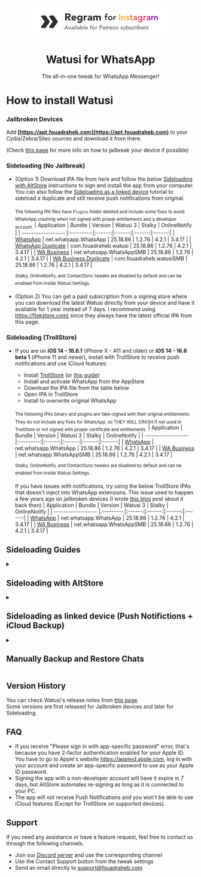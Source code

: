 [SL-WA]: https://cdn.fouadraheb.com/ipas/watusi/1.2.76/net.whatsapp.WhatsApp_25.18.86_watusi3_1.2.76_sl.ipa
[SL-SMB]: https://cdn.fouadraheb.com/ipas/watusi/1.2.76/net.whatsapp.WhatsAppSMB_25.18.86_watusi3_1.2.76_sl.ipa
[SL-WA-Duplicate]: https://cdn.fouadraheb.com/ipas/watusi/1.2.76/com.fouadraheb.watusi_25.18.86_watusi3_1.2.76_sl.ipa
[SL-SMB-Duplicate]: https://cdn.fouadraheb.com/ipas/watusi/1.2.76/com.fouadraheb.watusiSMB_25.18.86_watusi3_1.2.76_sl.ipa

[TS-WA]: https://cdn.fouadraheb.com/ipas/watusi/1.2.76/net.whatsapp.WhatsApp_25.18.86_watusi3_1.2.76_ts.ipa
[TS-SMB]: https://cdn.fouadraheb.com/ipas/watusi/1.2.76/net.whatsapp.WhatsAppSMB_25.18.86_watusi3_1.2.76_ts.ipa
[TS-WA-NoPlugins]: https://cdn.fouadraheb.com/ipas/watusi/1.2.76/net.whatsapp.WhatsApp_25.18.86_watusi3_1.2.76_ts_noplugs.ipa
[TS-SMB-NoPlugins]: https://cdn.fouadraheb.com/ipas/watusi/1.2.76/net.whatsapp.WhatsAppSMB_25.18.86_watusi3_1.2.76_ts_noplugs.ipa

[builds-io-watusi]: https://builds.io/apps/watusi/?aid=1025553
[builds-io-watusi-duplicate]: https://builds.io/apps/duplicatewhatsappwatusi/?aid=1025553
[builds-io-watusi-business]: https://builds.io/apps/whatsappb/?aid=1025553

[flekstore-link]: https://flekstore.com/wa
[changelogs-link]: https://apt.fouadraheb.com/package/com.fouadraheb.watusi3/changelogs

<p align="center">
<a href="https://patreon.com/FouadRaheb">
<img align="center" src="images/regram.png">
</a>
</p>


<h1 align="center">
Watusi for WhatsApp
</h1>
<p align="center">
The all-in-one tweak for WhatsApp Messenger!
</p>

# How to install Watusi

### Jailbroken Devices

Add __[https://apt.fouadraheb.com](https://apt.fouadraheb.com)__ to your Cydia/Zebra/Sileo sources and download it from there. 

(Check [this page](https://appledb.dev/device-selection/) for more info on how to jailbreak your device if possible)

### Sideloading (No Jailbreak)

* (Option 1) Download IPA file from here and follow the below [Sideloading with AltStore](#sideloading-with-altstore) instructions to sign and install the app from your computer. You can also follow the [Sideloading as a linked device](#sideloading-as-linked-device-push-notifictions--icloud-backup) tutorial to sideload a duplicate and still receive push notifications from original.

    <sub>The following IPA files have `Plugins` folder deleted and include some fixes to avoid WhatsApp crashing when not signed with proper entitlements and a developer account.</sub>
    | Application | Bundle | Version | Watusi 3 | Stalky | OnlineNotify |
    | ------------------ |:---------:|:------:|:------:|:------:|:------:|
    | [WhatsApp][SL-WA] | net.whatsapp.WhatsApp | 25.18.86 | 1.2.76 | 4.2.1 | 3.4.17 |
    | [WhatsApp Duplicate][SL-WA-Duplicate] | com.fouadraheb.watusi | 25.18.86 | 1.2.76 | 4.2.1 | 3.4.17 |
    | [WA Business][SL-SMB] | net.whatsapp.WhatsAppSMB | 25.18.86 | 1.2.76 | 4.2.1 | 3.4.17 |
    | [WA Business Duplicate][SL-SMB-Duplicate] | com.fouadraheb.watusiSMB | 25.18.86 | 1.2.76 | 4.2.1 | 3.4.17 |

    <sup>Stalky, OnlineNotify, and ContactSync tweaks are disabled by default and can be enabled from inside Watusi Settings.</sup>
    
* (Option 2) You can get a paid subscription from a signing store where you can download the latest Watusi directly from your device and have it available for 1 year instead of 7 days. I recommend using [https://flekstore.com)][flekstore-link] since they always have the latest official IPA from this page.

### Sideloading (TrollStore)
* If you are on <b>iOS 14 - 16.6.1</b> (iPhone X - A11 and older) or <b>iOS 14 - 16.6 beta 1</b> (iPhone 11 and newer), install with TrollStore to receive push notifications and use iCloud features:

    * Install [TrollStore](https://github.com/opa334/TrollStore) (or [this guide](https://ios.cfw.guide/installing-trollstore/))
    * Install and activate WhatsApp from the AppStore
    * Download the IPA file from the table below
    * Open IPA in TrollStore
    * Install to overwrite original WhatsApp


    <sub>The following IPAs binary and plugins are fake-signed with their original entitlements. They do not include any fixes for WhatsApp, so THEY WILL CRASH if not used in TrollStore or not signed with proper certificate and entitlements.</sub>
    | Application | Bundle | Version | Watusi 3 | Stalky | OnlineNotify |
    | ------------------ |:---------:|:------:|:------:|:------:|:------:|
    | [WhatsApp][TS-WA] | net.whatsapp.WhatsApp | 25.18.86 | 1.2.76 | 4.2.1 | 3.4.17 |
    | [WA Business][TS-SMB] | net.whatsapp.WhatsAppSMB | 25.18.86 | 1.2.76 | 4.2.1 | 3.4.17 |
    
    <sup>Stalky, OnlineNotify, and ContactSync tweaks are disabled by default and can be enabled from inside Watusi Settings.</sup>

    If you have issues with notifications, try using the below TrollStore IPAs that doesn't inject into WhatsApp extensions. This issue used to happen a few years ago on jailbroken devices (I wrote [this blog](https://blog.fouadraheb.com/posts/service-extension-notifications/#how-they-are-related) post about it back then)
    | Application | Bundle | Version | Watusi 3 | Stalky | OnlineNotify |
    | ------------------ |:---------:|:------:|:------:|:------:|:------:|
    | [WhatsApp][TS-WA-NoPlugins] | net.whatsapp.WhatsApp | 25.18.86 | 1.2.76 | 4.2.1 | 3.4.17 |
    | [WA Business][TS-SMB-NoPlugins] | net.whatsapp.WhatsAppSMB | 25.18.86 | 1.2.76 | 4.2.1 | 3.4.17 |
    

## Sideloading Guides

<details>
<summary><h2>Sideloading with AltStore</h2></summary>

### Requirements

1. A computer running macOS or Windows
2. Internet connection
3. Apple ID (email & password)
4. If you are on iOS 16, you may need to enable Developer Mode. (Settings > Privacy & Security > Developer Mode)

### AltStore

* Download and install AltServer from [here](https://altstore.io)

* Right-click on the AltServer icon with your phone connected and choose "Install AltStore", then the name of your phone. When prompted sign in with your Apple ID. Two-factor Authentication is supported, but app-specific passwords are not.

* Make sure no other WhatsApp with the same bundle identifier is installed. (net.whatsapp.WhatsApp if you chose the original IPA or com.fouadraheb.watusi for the duplicate)

* If you have AltStore Beta, you can add our AltStore source (https://altstore.fouadraheb.com) and download apps directly from AltStore.

* If you don't have access to AltStore sources, download the IPA file from the link above and copy it to your phone, using iCloud Drive, AirDrop, or any other method. Open AltStore and navigate to the "My Apps" tab. Choose the plus in the top right corner and open the IPA file. When prompted sign in with your Apple ID. Two-factor Authentication is supported, but app-specific passwords are not.
</details>

<details>
<summary><h2>Sideloading as linked device (Push Notifictions + iCloud Backup)</h2></summary>

Since WhatsApp added the option to link a device on mobile, you can now use the original WhatsApp from the AppStore and install Watusi IPA as a duplicate and link your original WhatsApp to it.

* Install and activate original WhatsApp from the AppStore
* Download and install [duplicated Watusi IPA](#sideloading-no-jailbreak) from the table above.
* Enable Watusi's `Local Notifications` feature on your duplicate to keep the app active while linking.
  * Open duplicated Watusi, from the welcome screen, tap 3 times on the animated image and select `Watusi` preferences, go to the `Notifications` section and activate `Enable Local Notifications`, and set it to `Audio` (If `Audio` doesn't work, try `Location` instead).
* Move back to the welcome screen, tap `Agree and Continue`, and click on `Link this device` to get the QR Code. Screenshot this code and send it to another device. (Keep Watusi open in background)
* Switch to your original WhatsApp
  * Go to `Settings > Linked Devices > Link a Device`
  * Scan the QR code from your other device and wait for it to link and load your chats. The QR code is only valid for less than a minute.
* Disable `Enable Local Notifications` feature from your duplicated app Watusi settings. Keeping it enabled is known to cause a logout and will require linking again.

You will now receive notifications from your original WhatsApp and use the duplicated app with Watusi and other tweaks.

Tips:
* You can remove the original WhatsApp from your home screen so you only use the duplicated app.
* You can create automation from the Shortcuts app to have your duplicated app open automatically when opening the original WhatsApp (especially from notifications).
* Turn off the notifications for the duplicated app from iOS notifications settings so you don't receive notifications when the duplicate is in the background.
* Make sure to open the original WhatsApp from time to time to keep chats in sync and backed up to iCloud.

</details>

<details>
<summary><h2>Manually Backup and Restore Chats</h2></summary>

Note: if you are using a duplicate as linked-device, you don't need to do this method as the chats will be sycned from main WhatsApp.

Chats cannot be restored from iCloud to Sideloaded Watusi. However, you can manually back up and restore your chats in case you need to delete and reinstall the app.

The currently installed app must have the "Document Browser" feature enabled to access its data from the Files app. (All Watusi IPAs have this option enabled by default)
    
1. Open the Files app and go to the WhatsApp folder.
2. Select all items and copy them.
3. Go back, create a new folder, and paste what you copied earlier.
4. Delete WhatsApp from your device.
5. Install the latest version of Watusi IPA, open it once, then close it from the background.
6. Return to the Files app, go to the backup folder you created earlier, and copy all items.
7. Go back to the WhatsApp folder, delete everything inside, then paste what you copied earlier.
8. Open WhatsApp and complete the registration process. Your chats should now be restored.
</details>

## Version History
You can check Watusi's release notes from [this page][changelogs-link].<br/>
Some versions are first released for Jailbroken devices and later for Sideloading.

## FAQ
* If you receive "Please sign in with app-specific password" error, that's because you have 2-factor authentication enabled for your Apple ID. You have to go to Apple's website https://appleid.apple.com, log in with your account and create an app-specific password to use as your Apple ID password.
* Signing the app with a non-developer account will have it expire in 7 days, but AltStore automates re-signing as long as it is connected to your PC.
* The app will not receive Push Notifications and you won't be able to use iCloud features (Except for TrollStore on supported devices).

## Support
If you need any assistance or have a feature request, feel free to contact us through the following channels.
* Join our [Discord server](https://discord.gg/8z3zY93) and use the corresponding channel
* Use the Contact Support button from the tweak settings
* Send an email directly to [support@fouadraheb.com](https://fouadraheb.com/)
